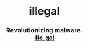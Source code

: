 <div align="center">
  <h1> illegal </h1>
  <h3>
      Revolutionizing malware.
      <br>
      <a href="https://ille.gal/">ille.gal</a>
  </h3>
